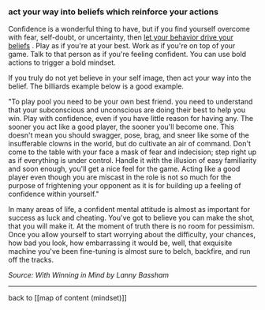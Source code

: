 
### act your way into beliefs which reinforce your actions

Confidence is a wonderful thing to have, but if you find yourself overcome with fear, self-doubt, or uncertainty, then [let your behavior drive your beliefs](https://jamesclear.com/kasparov-confidence) . Play as if you're at your best. Work as if you're on top of your game. Talk to that person as if you're feeling confident. You can use bold actions to trigger a bold mindset.

If you truly do not yet believe in your self image, then act your way into the belief. The billiards example below is a good example.

"To play pool you need to be your own best friend. you need to understand that your subconscious and unconscious are doing their best to help you win. Play with confidence, even if you have little reason for having any. The sooner you act like a good player, the sooner you'll become one. This doesn't mean you should swagger, pose, brag, and sneer like some of the insufferable clowns in the world, but do cultivate an air of command. Don't come to the table with your face a mask of fear and indecision; step right up as if everything is under control. Handle it with the illusion of easy familiarity and soon enough, you'll get a nice feel for the game. Acting like a good player even though you are miscast in the role is not so much for the purpose of frightening your opponent as it is for building up a feeling of confidence within yourself."

In many areas of life, a confident mental attitude is almost as important for success as luck and cheating. You've got to believe you can make the shot, that you will make it. At the moment of truth there is no room for pessimism. Once you allow yourself to start worrying about the difficulty, your chances, how bad you look, how embarrassing it would be, well, that exquisite machine you've been fine-tuning is almost sure to belch, backfire, and run off the tracks.

*Source: With Winning in Mind by Lanny Bassham*

---

back to [[map of content (mindset)]]
